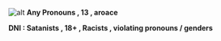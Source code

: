 ![alt](https://gifs.crd.co/assets/images/gallery22/ee3d89cd_original.gif?v=ef433a6f)
  **Any Pronouns , 13 , aroace**

 **DNI : Satanists , 18+ , Racists , violating pronouns / genders**
